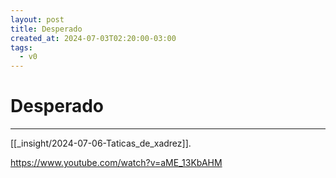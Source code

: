 ```yaml
---
layout: post
title: Desperado
created_at: 2024-07-03T02:20:00-03:00
tags:
  - v0
---
```

# Desperado
----

[[_insight/2024-07-06-Taticas_de_xadrez]].

https://www.youtube.com/watch?v=aME_13KbAHM

